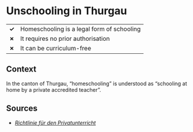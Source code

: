 # Unschooling in Thurgau

| | |
|-|-|
| __✓__ | Homeschooling is a legal form of schooling |
| __✗__ | It requires no prior authorisation |
| __✗__ | It can be curriculum-free |


## Context

In the canton of Thurgau, “homeschooling” is understood as “schooling at home by a private accredited teacher”.

## Sources

* [_Richtlinie für den Privatunterricht_](https://dek.tg.ch/public/upload/assets/36256/Richtlinie_f%C3%BCr_den_Privatunterricht_vom_27.01.2022.pdf) 
